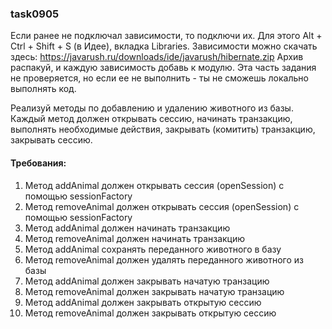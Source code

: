 
### task0905

Если ранее не подключал зависимости, то подключи их. Для этого Alt + Ctrl + Shift + S (в Идее), вкладка Libraries.
Зависимости можно скачать здесь: https://javarush.ru/downloads/ide/javarush/hibernate.zip
Архив распакуй, и каждую зависимость добавь к модулю. Эта часть задания не проверяется, но если ее не выполнить - ты не сможешь локально выполнять код.

Реализуй методы по добавлению и удалению животного из базы. Каждый метод должен открывать сессию, начинать транзакцию,
выполнять необходимые действия, закрывать (комитить) транзакцию, закрывать сессию.



#### Требования:
1.	Метод addAnimal должен открывать сессия (openSession) с помощью sessionFactory
2.	Метод removeAnimal должен открывать сессия (openSession) с помощью sessionFactory
3.	Метод addAnimal должен начинать транзакцию
4.	Метод removeAnimal должен начинать транзакцию
5.	Метод addAnimal сохранять переданного животного в базу
6.	Метод removeAnimal должен удалять переданного животного из базы
7.	Метод addAnimal должен закрывать начатую транзацию
8.	Метод removeAnimal должен закрывать начатую транзацию
9.	Метод addAnimal должен закрывать открытую сессию
10.	Метод removeAnimal должен закрывать открытую сессию

